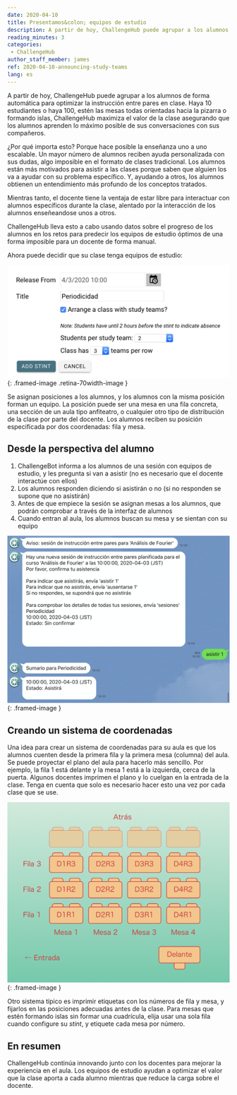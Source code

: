 ```yaml
---
date: 2020-04-10
title: Presentamos&colon; equipos de estudio
description: A partir de hoy, ChallengeHub puede agrupar a los alumnos de forma automática y optimizada para la instrucción entre pares en clase
reading_minutes: 3
categories:
 - ChallengeHub
author_staff_member: james
ref: 2020-04-10-announcing-study-teams
lang: es
---
```

A partir de hoy, ChallengeHub puede agrupar a los alumnos de forma automática para optimizar la instrucción entre pares en clase. Haya 10 estudiantes o haya 100, estén las mesas todas orientadas hacia la pizarra o formando islas, ChallengeHub maximiza el valor de la clase asegurando que los alumnos aprenden lo máximo posible de sus conversaciones con sus compañeros.

¿Por qué importa esto?
Porque hace posible la enseñanza uno a uno escalable.
Un mayor número de alumnos reciben ayuda personalizada con sus dudas,
algo imposible en el formato de clases tradicional.
Los alumnos están más motivados para asistir a las clases
porque saben que alguien los va a ayudar con su problema específico.
Y, ayudando a otros,
los alumnos obtienen un entendimiento más profundo de los conceptos tratados.

Mientras tanto,
el docente tiene la ventaja de estar libre para interactuar
con alumnos específicos durante la clase,
alentado por la interacción de los alumnos enseñeandose unos a otros.

ChallengeHub lleva esto a cabo usando datos sobre el progreso
de los alumnos en los retos para predecir
los equipos de estudio óptimos
de una forma imposible para un docente de forma manual.

Ahora puede decidir que su clase tenga equipos de estudio:

![Interfaz del docente para equipos de estudio](/images/blog/2020-04-10-stint-ui-es.png){: .framed-image .retina-70width-image }

Se asignan posiciones a los alumnos,
y los alumnos con la misma posición forman un equipo.
La posición puede ser una mesa en una fila concreta,
una sección de un aula tipo anfiteatro,
o cualquier otro tipo de distribución de la clase por parte del docente.
Los alumnos reciben su posición especificada por dos coordenadas: fila y mesa.

## Desde la perspectiva del alumno

1. ChallengeBot informa a los alumnos de una sesión con equipos de estudio,
y les pregunta si van a asistir (no es necesario que el docente interactúe con ellos)
1. Los alumnos responden diciendo si asistirán o no
(si no responden se supone que no asistirán)
1. Antes de que empiece la sesión se asignan mesas a los alumnos,
que podrán comprobar a través de la interfaz de alumnos
1. Cuando entran al aula, los alumnos buscan su mesa y se sientan con su equipo

![Interfaz de asistencia a sesiones](/images/blog/2020-04-10-attending-es.jpg){: .framed-image }

## Creando un sistema de coordenadas

Una idea para crear un sistema de coordenadas para su aula es
que los alumnos cuenten desde la primera fila y la primera mesa (columna) del aula.
Se puede proyectar el plano del aula para hacerlo más sencillo.
Por ejemplo, la fila 1 está delante y la mesa 1 está a la izquierda, cerca de la puerta.
Algunos docentes imprimen el plano y lo cuelgan en la entrada de la clase.
Tenga en cuenta que solo es necesario hacer esto una vez por cada clase que se use.

![Ejemplo del sistema de coordenadas de un aula](/images/blog/2020-04-10-classroom-plan-es.png){: .framed-image }

Otro sistema típico es imprimir etiquetas con los números de fila y mesa,
y fijarlos en las posiciones adecuadas antes de la clase.
Para mesas que estén formando islas sin formar una cuadrícula, elija usar una sola fila cuando configure su *stint*, y etiquete cada mesa por número.

## En resumen

ChallengeHub continúa innovando junto con los docentes
para mejorar la experiencia en el aula.
Los equipos de estudio ayudan a optimizar el valor que la clase aporta a cada alumno
mientras que reduce la carga sobre el docente.
